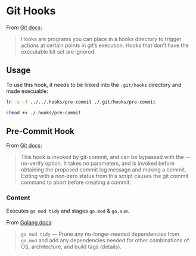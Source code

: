 # Git Hooks

From [Git docs](https://git-scm.com/docs/githooks#_description):

> Hooks are programs you can place in a hooks directory to trigger actions at certain points in git’s execution. Hooks that don’t have the executable bit set are ignored.

## Usage

To use this hook, it needs to be linked into the `.git/hooks` directory and made execuable:

```sh
ln -s -f ../../.hooks/pre-commit ./.git/hooks/pre-commit
```

```sh
chmod +x ./.hooks/pre-commit
```

## Pre-Commit Hook

From [Git docs](https://git-scm.com/docs/githooks#_pre_commit):

> This hook is invoked by git-commit, and can be bypassed with the --no-verify option. It takes no parameters, and is invoked before obtaining the proposed commit log message and making a commit. Exiting with a non-zero status from this script causes the git commit command to abort before creating a commit.

### Content

Executes `go mod tidy` and stages `go.mod` & `go.sum`.

From [Golang docs](https://github.com/golang/go/wiki/Modules):

> `go mod tidy` — Prune any no-longer-needed dependencies from `go.mod` and add any dependencies needed for other combinations of OS, architecture, and build tags (details).
